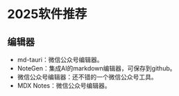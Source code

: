 # 2025软件推荐

## 编辑器

* md-tauri：微信公众号编辑器。
* NoteGen：集成AI的markdown编辑器，可保存到github。
* 微信公众号编辑器：还不错的一个微信公众号工具。
* MDX Notes：微信公众号编辑器。
